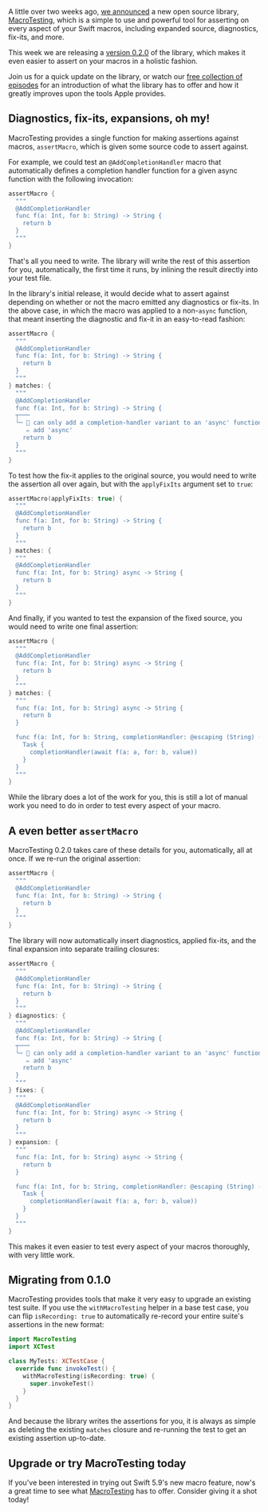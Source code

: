 A little over two weeks ago, [we announced][macro-testing-announcement] a new open source library,
[MacroTesting][gh-macro-testing], which is a simple to use and powerful tool for asserting on every
aspect of your Swift macros, including expanded source, diagnostics, fix-its, and more.

This week we are releasing a [version 0.2.0][gh-macro-testing-020] of the library, which makes it
even easier to assert on your macros in a holistic fashion.

Join us for a quick update on the library, or watch our
[free collection of episodes][macros-collection] for an introduction of what the library has to
offer and how it greatly improves upon the tools Apple provides.

[macros-collection]: /collections/macros
[macro-testing-announcement]: /blog/posts/114-a-new-tool-for-testing-macros-in-swift
[gh-macro-testing]: https://github.com/pointfreeco/swift-macro-testing
[gh-macro-testing-020]: https://github.com/pointfreeco/swift-macro-testing/releases/0.2.0

## Diagnostics, fix-its, expansions, oh my!

MacroTesting provides a single function for making assertions against macros, `assertMacro`, which
is given some source code to assert against.

For example, we could test an `@AddCompletionHandler` macro that automatically defines a completion
handler function for a given async function with the following invocation:

```swift
assertMacro {
  """
  @AddCompletionHandler
  func f(a: Int, for b: String) -> String {
    return b
  }
  """
}
```

That's all you need to write. The library will write the rest of this assertion for you,
automatically, the first time it runs, by inlining the result directly into your test file.

In the library's initial release, it would decide what to assert against depending on whether or not
the macro emitted any diagnostics or fix-its. In the above case, in which the macro was applied to a
non-`async` function, that meant inserting the diagnostic and fix-it in an easy-to-read fashion:

```swift
assertMacro {
  """
  @AddCompletionHandler
  func f(a: Int, for b: String) -> String {
    return b
  }
  """
} matches: {
  """
  @AddCompletionHandler
  func f(a: Int, for b: String) -> String {
  ┬───
  ╰─ 🛑 can only add a completion-handler variant to an 'async' function
     ✏️ add 'async'
    return b
  }
  """
}
```

To test how the fix-it applies to the original source, you would need to write the assertion all
over again, but with the `applyFixIts` argument set to `true`:

```swift
assertMacro(applyFixIts: true) {
  """
  @AddCompletionHandler
  func f(a: Int, for b: String) -> String {
    return b
  }
  """
} matches: {
  """
  @AddCompletionHandler
  func f(a: Int, for b: String) async -> String {
    return b
  }
  """
}
```

And finally, if you wanted to test the expansion of the fixed source, you would need to write one
final assertion:

```swift
assertMacro {
  """
  @AddCompletionHandler
  func f(a: Int, for b: String) async -> String {
    return b
  }
  """
} matches: {
  """
  func f(a: Int, for b: String) async -> String {
    return b
  }

  func f(a: Int, for b: String, completionHandler: @escaping (String) -> Void) {
    Task {
      completionHandler(await f(a: a, for: b, value))
    }
  }
  """
}
```

While the library does a lot of the work for you, this is still a lot of manual work you need to do
in order to test every aspect of your macro.

## A even better `assertMacro`

MacroTesting 0.2.0 takes care of these details for you, automatically, all at once. If we re-run the
original assertion:

```swift
assertMacro {
  """
  @AddCompletionHandler
  func f(a: Int, for b: String) -> String {
    return b
  }
  """
}
```

The library will now automatically insert diagnostics, applied fix-its, and the final expansion into
separate trailing closures:

```swift
assertMacro {
  """
  @AddCompletionHandler
  func f(a: Int, for b: String) -> String {
    return b
  }
  """
} diagnostics: {
  """
  @AddCompletionHandler
  func f(a: Int, for b: String) -> String {
  ┬───
  ╰─ 🛑 can only add a completion-handler variant to an 'async' function
     ✏️ add 'async'
    return b
  }
  """
} fixes: {
  """
  @AddCompletionHandler
  func f(a: Int, for b: String) async -> String {
    return b
  }
  """
} expansion: {
  """
  func f(a: Int, for b: String) async -> String {
    return b
  }

  func f(a: Int, for b: String, completionHandler: @escaping (String) -> Void) {
    Task {
      completionHandler(await f(a: a, for: b, value))
    }
  }
  """
}
```

This makes it even easier to test every aspect of your macros thoroughly, with very little work.

## Migrating from 0.1.0

MacroTesting provides tools that make it very easy to upgrade an existing test suite. If you use the
`withMacroTesting` helper in a base test case, you can flip `isRecording: true` to automatically
re-record your entire suite's assertions in the new format:

```swift
import MacroTesting
import XCTest

class MyTests: XCTestCase {
  override func invokeTest() {
    withMacroTesting(isRecording: true) {
      super.invokeTest()
    }
  }
}
```

And because the library writes the assertions for you, it is always as simple as deleting the
existing `matches` closure and re-running the test to get an existing assertion up-to-date.

## Upgrade or try MacroTesting today

If you've been interested in trying out Swift 5.9's new macro feature, now's a great time to see
what [MacroTesting][gh-macro-testing] has to offer. Consider giving it a shot today!

[gh-macro-testing]: http://github.com/pointfreeco/swift-macro-testing
